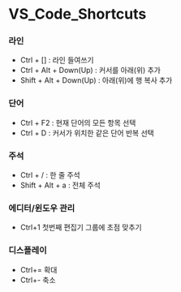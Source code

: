 # VS_Code_Shortcuts

### 라인

- Ctrl + [] : 라인 들여쓰기
- Ctrl + Alt + Down(Up) : 커서를 아래(위) 추가
- Shift + Alt + Down(Up) : 아래(위)에 행 복사 추가

### 단어

- Ctrl + F2 : 현재 단어의 모든 항목 선택
- Ctrl + D : 커서가 위치한 같은 단어 반복 선택

### 주석

- Ctrl + / : 한 줄 주석
- Shift + Alt + a : 전체 주석

### 에디터/윈도우 관리
- Ctrl+1	첫번째 편집기 그룹에 초점 맞추기

### 디스플레이
- Ctrl+=	확대
- Ctrl+-	축소
